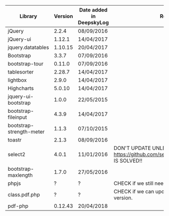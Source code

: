 | Library | Version | Date added in DeepskyLog | Remarks |
| ------- | ------- | ------------------------ | ------- |
| jQuery  | 2.2.4  | 08/09/2016 | |
| jQuery-ui | 1.12.1 | 14/04/2017 | |
| jquery.datatables | 1.10.15 | 20/04/2017 | |
| Bootstrap | 3.3.7 | 07/09/2016 | |
| bootstrap-tour | 0.11.0 | 07/09/2016 | |
| tablesorter | 2.28.7 | 14/04/2017 | |
| lightbox | 2.9.0 | 14/04/2017 | |
| Highcharts | 5.0.10 | 14/04/2017 | |
| jquery-ui-bootstrap | 1.0.0 | 22/05/2015 | |
| bootstrap-fileinput |	4.3.9 |	14/04/2017 | |
| bootstrap-strength-meter | 1.1.3 | 07/10/2015 | |
| toastr | 2.1.3 | 08/09/2016 | |
| select2 | 4.0.1 | 11/01/2016 | DON'T UPDATE UNLESS https://github.com/select2/select2/issues/3472 IS SOLVED!! |
| bootstrap-maxlength | 1.7.0 | 27/05/2016 | |
| phpjs | ? | ? | CHECK if we still need this. Remove if possible. |
| class.pdf.php | ? | ? | CHECK if we can update this to a newer version. |
| pdf-php | 0.12.43 | 20/04/2018 | |
